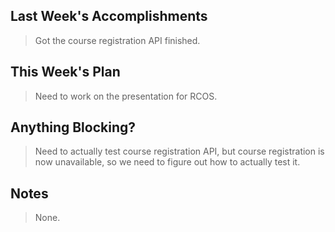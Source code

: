 ## Last Week's Accomplishments

> Got the course registration API finished.

## This Week's Plan

> Need to work on the presentation for RCOS. 

## Anything Blocking?

> Need to actually test course registration API, but course registration is now unavailable, so we need to figure out how to actually test it.

## Notes

> None.
